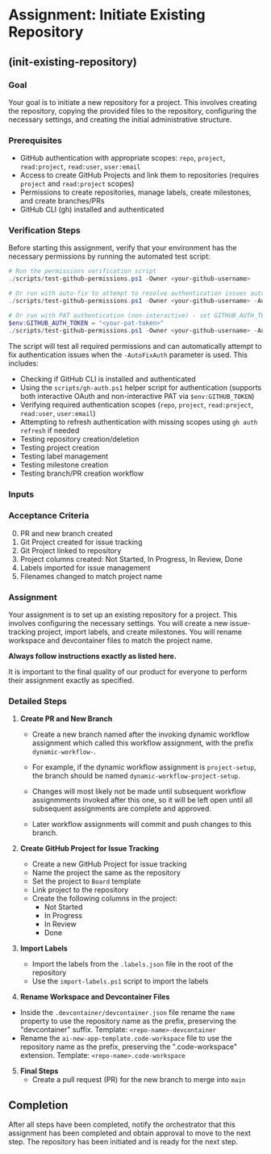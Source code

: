 # Assignment: Initiate Existing Repository

## (init-existing-repository)

### Goal

Your goal is to initiate a new repository for a project. This involves creating the repository, copying the provided files to the repository, configuring the necessary settings, and creating the initial administrative structure.

### Prerequisites

- GitHub authentication with appropriate scopes: `repo`, `project`, `read:project`, `read:user`, `user:email`
- Access to create GitHub Projects and link them to repositories (requires `project` and `read:project` scopes)
- Permissions to create repositories, manage labels, create milestones, and create branches/PRs
- GitHub CLI (gh) installed and authenticated

### Verification Steps

Before starting this assignment, verify that your environment has the necessary permissions by running the automated test script:

```powershell
# Run the permissions verification script
./scripts/test-github-permissions.ps1 -Owner <your-github-username>

# Or run with auto-fix to attempt to resolve authentication issues automatically
./scripts/test-github-permissions.ps1 -Owner <your-github-username> -AutoFixAuth

# Or run with PAT authentication (non-interactive) - set GITHUB_AUTH_TOKEN environment variable first
$env:GITHUB_AUTH_TOKEN = "<your-pat-token>"
./scripts/test-github-permissions.ps1 -Owner <your-github-username> -AutoFixAuth
```

The script will test all required permissions and can automatically attempt to fix authentication issues when the `-AutoFixAuth` parameter is used. This includes:
- Checking if GitHub CLI is installed and authenticated
- Using the `scripts/gh-auth.ps1` helper script for authentication (supports both interactive OAuth and non-interactive PAT via `$env:GITHUB_TOKEN`)
- Verifying required authentication scopes (`repo`, `project`, `read:project`, `read:user`, `user:email`)
- Attempting to refresh authentication with missing scopes using `gh auth refresh` if needed
- Testing repository creation/deletion
- Testing project creation
- Testing label management
- Testing milestone creation
- Testing branch/PR creation workflow


### Inputs

### Acceptance Criteria

0. PR and new branch created
1. Git Project created for issue tracking
2. Git Project linked to repository
3. Project columns created: Not Started, In Progress, In Review, Done
4. Labels imported for issue management
5. Filenames changed to match project name

### Assignment
 
Your assignment is to set up an existing repository for a project. This involves configuring the necessary settings. You will create a new issue-tracking project, import labels, and create milestones. You will rename workspace and devcontainer files to match the project name.

**Always follow instructions exactly as listed here.**

It is important to the final quality of our product for everyone to perform their assignment exactly as specified.

### Detailed Steps

1. **Create PR and New Branch**
   - Create a new branch named after the invoking dynamic workflow assignment which called this workflow assignment, with the prefix `dynamic-workflow-`.
   - For example, if the dynamic workflow assignment is `project-setup`, the branch should be named `dynamic-workflow-project-setup`.
   
   - Changes will most likely not be made until subsequent workflow assignmments invoked after this one, so it will be left open until all subsequent assignments are complete and approved.
   - Later workflow assignments will commit and push changes to this branch.

2. **Create GitHub Project for Issue Tracking**
   - Create a new GitHub Project for issue tracking
   - Name the project the same as the repository
   - Set the project to `Board` template
   - Link project to the repository
   - Create the following columns in the project:
     - Not Started
     - In Progress
     - In Review
     - Done

3. **Import Labels**
   - Import the labels from the `.labels.json` file in the root of the repository
   - Use the `import-labels.ps1` script to import the labels

4.  **Rename Workspace and Devcontainer Files**
   - Inside the `.devcontainer/devcontainer.json` file rename the `name` property to use the repository name as the prefix, preserving the "devcontainer" suffix. Template: `<repo-name>-devcontainer`
   - Rename the `ai-new-app-template.code-workspace` file to use the repository name as the prefix, preserving the ".code-workspace" extension. Template: `<repo-name>.code-workspace`

5. **Final Steps**
   - Create a pull request (PR) for the new branch to merge into `main`

## Completion

After all steps have been completed, notify the orchestrator that this assignment has been completed and obtain approval to move to the next step. The repository has been initiated and is ready for the next step.
